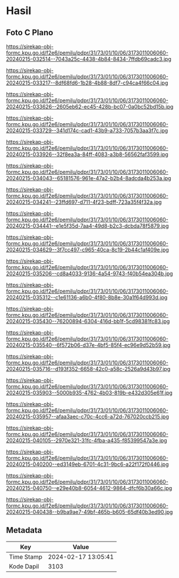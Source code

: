 # Hasil

## Foto C Plano

https://sirekap-obj-formc.kpu.go.id/f2e6/pemilu/pdpr/31/73/01/10/06/3173011006060-20240215-032514--7043a25c-4438-4b84-8434-7ffdb69cadc3.jpg

https://sirekap-obj-formc.kpu.go.id/f2e6/pemilu/pdpr/31/73/01/10/06/3173011006060-20240215-033217--8df68fd6-1b28-4b88-8df7-c94ca4f66c04.jpg

https://sirekap-obj-formc.kpu.go.id/f2e6/pemilu/pdpr/31/73/01/10/06/3173011006060-20240215-033626--2605eb62-ec45-428b-bc07-0a0bc52bd15b.jpg

https://sirekap-obj-formc.kpu.go.id/f2e6/pemilu/pdpr/31/73/01/10/06/3173011006060-20240215-033729--341d174c-cad1-43b9-a733-7057b3aa3f7c.jpg

https://sirekap-obj-formc.kpu.go.id/f2e6/pemilu/pdpr/31/73/01/10/06/3173011006060-20240215-033926--32f8ea3a-84ff-4083-a3b8-56562faf3599.jpg

https://sirekap-obj-formc.kpu.go.id/f2e6/pemilu/pdpr/31/73/01/10/06/3173011006060-20240215-034043--65181576-961e-47a2-b2b4-8adcda4b253a.jpg

https://sirekap-obj-formc.kpu.go.id/f2e6/pemilu/pdpr/31/73/01/10/06/3173011006060-20240215-034241--23ffd697-d711-4f23-bdff-723a35f4f32a.jpg

https://sirekap-obj-formc.kpu.go.id/f2e6/pemilu/pdpr/31/73/01/10/06/3173011006060-20240215-034441--e1e5f35d-7aa4-49d8-b2c3-dcbda78f5879.jpg

https://sirekap-obj-formc.kpu.go.id/f2e6/pemilu/pdpr/31/73/01/10/06/3173011006060-20240215-034629--3f7cc497-c965-40ca-8c19-2b44c1af409e.jpg

https://sirekap-obj-formc.kpu.go.id/f2e6/pemilu/pdpr/31/73/01/10/06/3173011006060-20240215-035206--cd8a4033-9136-4a54-9743-f40b54ea304b.jpg

https://sirekap-obj-formc.kpu.go.id/f2e6/pemilu/pdpr/31/73/01/10/06/3173011006060-20240215-035312--c1e61136-a6b0-4f80-8b8e-30a1f64d993d.jpg

https://sirekap-obj-formc.kpu.go.id/f2e6/pemilu/pdpr/31/73/01/10/06/3173011006060-20240215-035430--76200894-6304-416d-bb1f-5cd98381fc83.jpg

https://sirekap-obj-formc.kpu.go.id/f2e6/pemilu/pdpr/31/73/01/10/06/3173011006060-20240215-035540--6f572b06-d37e-4bf5-85f4-ec96e9d52b59.jpg

https://sirekap-obj-formc.kpu.go.id/f2e6/pemilu/pdpr/31/73/01/10/06/3173011006060-20240215-035716--d193f352-6658-42c0-a58c-2526a9d43b97.jpg

https://sirekap-obj-formc.kpu.go.id/f2e6/pemilu/pdpr/31/73/01/10/06/3173011006060-20240215-035903--5000b935-4762-4b03-819b-e432d305e61f.jpg

https://sirekap-obj-formc.kpu.go.id/f2e6/pemilu/pdpr/31/73/01/10/06/3173011006060-20240215-035957--afaa3aec-c70c-4cc6-a72d-767020ccb215.jpg

https://sirekap-obj-formc.kpu.go.id/f2e6/pemilu/pdpr/31/73/01/10/06/3173011006060-20240215-040105--2970e321-31fc-4fba-a435-f85399547a3e.jpg

https://sirekap-obj-formc.kpu.go.id/f2e6/pemilu/pdpr/31/73/01/10/06/3173011006060-20240215-040200--ed3149eb-6701-4c31-9bc6-a22f172f0446.jpg

https://sirekap-obj-formc.kpu.go.id/f2e6/pemilu/pdpr/31/73/01/10/06/3173011006060-20240215-040750--e29e40b8-6054-4612-9864-dfcf6b30a66c.jpg

https://sirekap-obj-formc.kpu.go.id/f2e6/pemilu/pdpr/31/73/01/10/06/3173011006060-20240215-040438--b9ba9ae7-49bf-465b-b605-65df40b3ed90.jpg


## Metadata

| Key        | Value               |
| ---------- | ------------------- |
| Time Stamp | 2024-02-17 13:05:41 |
| Kode Dapil | 3103                |



